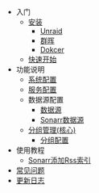 <!-- _sidebar.md -->

* 入门
    * [安装](/zh-cn/install.md)
      * [Unraid](/zh-cn/install-unraid.md)
      * [群晖](/zh-cn/install-synology.md)
      * [Dokcer](/zh-cn/install-docker.md)
    * [快速开始](/zh-cn/quck-start.md)
* 功能说明
  * [系统配置](/zh-cn/system.md)
  * [服务配置](/zh-cn/service.md)
  * 数据源配置
    * [数据源](/zh-cn/sources.md)
    * [Sonarr数据源](/zh-cn/sonarr-sources.md)
  * [分组管理(核心)](/zh-cn/group.md)
    * [分组配置](/zh-cn/group-conf.md)
* 使用教程
  * [Sonarr添加Rss索引](/zh-cn/sonarr-create-rss.md)
* [常见问题](/zh-cn/question.md)
* [更新日志](/zh-cn/changelog.md)